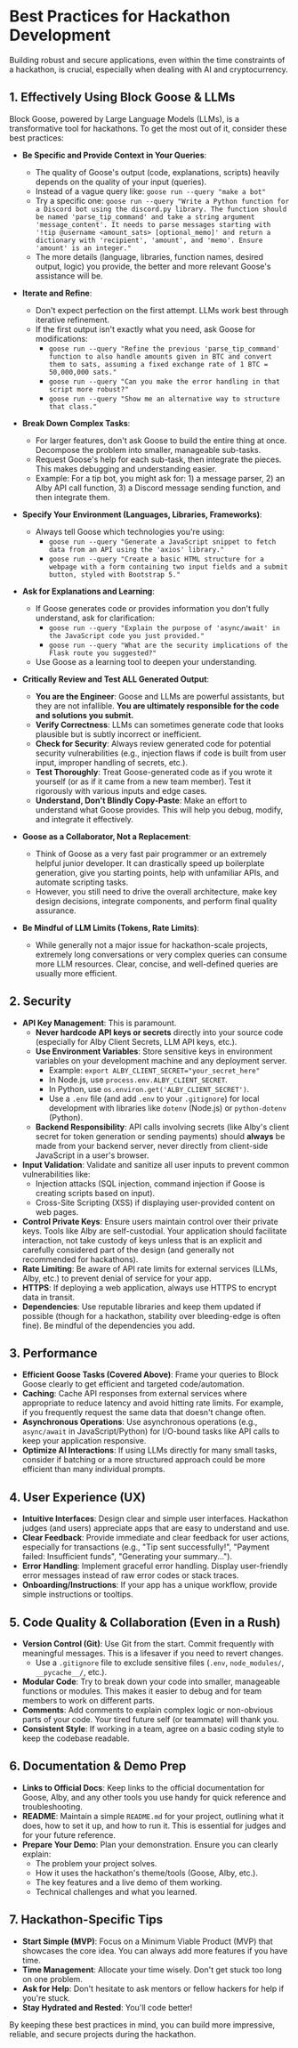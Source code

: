# Best Practices for Hackathon Development

Building robust and secure applications, even within the time constraints of a hackathon, is crucial, especially when dealing with AI and cryptocurrency.

## 1. Effectively Using Block Goose & LLMs

Block Goose, powered by Large Language Models (LLMs), is a transformative tool for hackathons. To get the most out of it, consider these best practices:

*   **Be Specific and Provide Context in Your Queries**:
    *   The quality of Goose's output (code, explanations, scripts) heavily depends on the quality of your input (queries).
    *   Instead of a vague query like: `goose run --query "make a bot"`
    *   Try a specific one: `goose run --query "Write a Python function for a Discord bot using the discord.py library. The function should be named 'parse_tip_command' and take a string argument 'message_content'. It needs to parse messages starting with '!tip @username <amount_sats> [optional_memo]' and return a dictionary with 'recipient', 'amount', and 'memo'. Ensure 'amount' is an integer."`
    *   The more details (language, libraries, function names, desired output, logic) you provide, the better and more relevant Goose's assistance will be.

*   **Iterate and Refine**:
    *   Don't expect perfection on the first attempt. LLMs work best through iterative refinement.
    *   If the first output isn't exactly what you need, ask Goose for modifications:
        *   `goose run --query "Refine the previous 'parse_tip_command' function to also handle amounts given in BTC and convert them to sats, assuming a fixed exchange rate of 1 BTC = 50,000,000 sats."`
        *   `goose run --query "Can you make the error handling in that script more robust?"`
        *   `goose run --query "Show me an alternative way to structure that class."`

*   **Break Down Complex Tasks**:
    *   For larger features, don't ask Goose to build the entire thing at once. Decompose the problem into smaller, manageable sub-tasks.
    *   Request Goose's help for each sub-task, then integrate the pieces. This makes debugging and understanding easier.
    *   Example: For a tip bot, you might ask for: 1) a message parser, 2) an Alby API call function, 3) a Discord message sending function, and then integrate them.

*   **Specify Your Environment (Languages, Libraries, Frameworks)**:
    *   Always tell Goose which technologies you're using:
        *   `goose run --query "Generate a JavaScript snippet to fetch data from an API using the 'axios' library."`
        *   `goose run --query "Create a basic HTML structure for a webpage with a form containing two input fields and a submit button, styled with Bootstrap 5."`

*   **Ask for Explanations and Learning**:
    *   If Goose generates code or provides information you don't fully understand, ask for clarification:
        *   `goose run --query "Explain the purpose of 'async/await' in the JavaScript code you just provided."`
        *   `goose run --query "What are the security implications of the Flask route you suggested?"`
    *   Use Goose as a learning tool to deepen your understanding.

*   **Critically Review and Test ALL Generated Output**:
    *   **You are the Engineer**: Goose and LLMs are powerful assistants, but they are not infallible. **You are ultimately responsible for the code and solutions you submit.**
    *   **Verify Correctness**: LLMs can sometimes generate code that looks plausible but is subtly incorrect or inefficient.
    *   **Check for Security**: Always review generated code for potential security vulnerabilities (e.g., injection flaws if code is built from user input, improper handling of secrets, etc.).
    *   **Test Thoroughly**: Treat Goose-generated code as if you wrote it yourself (or as if it came from a new team member). Test it rigorously with various inputs and edge cases.
    *   **Understand, Don't Blindly Copy-Paste**: Make an effort to understand what Goose provides. This will help you debug, modify, and integrate it effectively.

*   **Goose as a Collaborator, Not a Replacement**:
    *   Think of Goose as a very fast pair programmer or an extremely helpful junior developer. It can drastically speed up boilerplate generation, give you starting points, help with unfamiliar APIs, and automate scripting tasks.
    *   However, you still need to drive the overall architecture, make key design decisions, integrate components, and perform final quality assurance.

*   **Be Mindful of LLM Limits (Tokens, Rate Limits)**:
    *   While generally not a major issue for hackathon-scale projects, extremely long conversations or very complex queries can consume more LLM resources. Clear, concise, and well-defined queries are usually more efficient.

## 2. Security

*   **API Key Management**: This is paramount.
    *   **Never hardcode API keys or secrets** directly into your source code (especially for Alby Client Secrets, LLM API keys, etc.).
    *   **Use Environment Variables**: Store sensitive keys in environment variables on your development machine and any deployment server.
        *   Example: `export ALBY_CLIENT_SECRET="your_secret_here"`
        *   In Node.js, use `process.env.ALBY_CLIENT_SECRET`.
        *   In Python, use `os.environ.get('ALBY_CLIENT_SECRET')`.
        *   Use a `.env` file (and add `.env` to your `.gitignore`) for local development with libraries like `dotenv` (Node.js) or `python-dotenv` (Python).
    *   **Backend Responsibility**: API calls involving secrets (like Alby's client secret for token generation or sending payments) should **always** be made from your backend server, never directly from client-side JavaScript in a user's browser.
*   **Input Validation**: Validate and sanitize all user inputs to prevent common vulnerabilities like:
    *   Injection attacks (SQL injection, command injection if Goose is creating scripts based on input).
    *   Cross-Site Scripting (XSS) if displaying user-provided content on web pages.
*   **Control Private Keys**: Ensure users maintain control over their private keys. Tools like Alby are self-custodial. Your application should facilitate interaction, not take custody of keys unless that is an explicit and carefully considered part of the design (and generally not recommended for hackathons).
*   **Rate Limiting**: Be aware of API rate limits for external services (LLMs, Alby, etc.) to prevent denial of service for your app.
*   **HTTPS**: If deploying a web application, always use HTTPS to encrypt data in transit.
*   **Dependencies**: Use reputable libraries and keep them updated if possible (though for a hackathon, stability over bleeding-edge is often fine). Be mindful of the dependencies you add.

## 3. Performance

*   **Efficient Goose Tasks (Covered Above)**: Frame your queries to Block Goose clearly to get efficient and targeted code/automation.
*   **Caching**: Cache API responses from external services where appropriate to reduce latency and avoid hitting rate limits. For example, if you frequently request the same data that doesn't change often.
*   **Asynchronous Operations**: Use asynchronous operations (e.g., `async/await` in JavaScript/Python) for I/O-bound tasks like API calls to keep your application responsive.
*   **Optimize AI Interactions**: If using LLMs directly for many small tasks, consider if batching or a more structured approach could be more efficient than many individual prompts.

## 4. User Experience (UX)

*   **Intuitive Interfaces**: Design clear and simple user interfaces. Hackathon judges (and users) appreciate apps that are easy to understand and use.
*   **Clear Feedback**: Provide immediate and clear feedback for user actions, especially for transactions (e.g., "Tip sent successfully!", "Payment failed: Insufficient funds", "Generating your summary...").
*   **Error Handling**: Implement graceful error handling. Display user-friendly error messages instead of raw error codes or stack traces.
*   **Onboarding/Instructions**: If your app has a unique workflow, provide simple instructions or tooltips.

## 5. Code Quality & Collaboration (Even in a Rush)

*   **Version Control (Git)**: Use Git from the start. Commit frequently with meaningful messages. This is a lifesaver if you need to revert changes.
    *   Use a `.gitignore` file to exclude sensitive files (`.env`, `node_modules/`, `__pycache__/`, etc.).
*   **Modular Code**: Try to break down your code into smaller, manageable functions or modules. This makes it easier to debug and for team members to work on different parts.
*   **Comments**: Add comments to explain complex logic or non-obvious parts of your code. Your tired future self (or teammate) will thank you.
*   **Consistent Style**: If working in a team, agree on a basic coding style to keep the codebase readable.

## 6. Documentation & Demo Prep

*   **Links to Official Docs**: Keep links to the official documentation for Goose, Alby, and any other tools you use handy for quick reference and troubleshooting.
*   **README**: Maintain a simple `README.md` for your project, outlining what it does, how to set it up, and how to run it. This is essential for judges and for your future reference.
*   **Prepare Your Demo**: Plan your demonstration. Ensure you can clearly explain:
    *   The problem your project solves.
    *   How it uses the hackathon's theme/tools (Goose, Alby, etc.).
    *   The key features and a live demo of them working.
    *   Technical challenges and what you learned.

## 7. Hackathon-Specific Tips

*   **Start Simple (MVP)**: Focus on a Minimum Viable Product (MVP) that showcases the core idea. You can always add more features if you have time.
*   **Time Management**: Allocate your time wisely. Don't get stuck too long on one problem.
*   **Ask for Help**: Don't hesitate to ask mentors or fellow hackers for help if you're stuck.
*   **Stay Hydrated and Rested**: You'll code better!

By keeping these best practices in mind, you can build more impressive, reliable, and secure projects during the hackathon.
